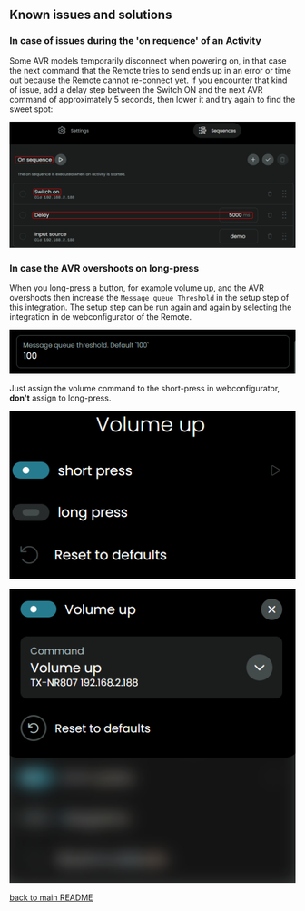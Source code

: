 ## Known issues and solutions

### In case of issues during the 'on requence' of an Activity

Some AVR models temporarily disconnect when powering on, in that case the next command that the Remote tries to send ends up in an error or time out because the Remote cannot re-connect yet. If you encounter that kind of issue, add a delay step between the Switch ON and the next AVR command of approximately 5 seconds, then lower it and try again to find the sweet spot:

![](../screenshots/delay-onsequence.png)

### In case the AVR overshoots on long-press

When you long-press a button, for example volume up, and the AVR overshoots then increase the `Message queue Threshold` in the setup step of this integration. The setup step can be run again and again by selecting the integration in de webconfigurator of the Remote.

![](../screenshots/queue-threshold.png)

Just assign the volume command to the short-press in webconfigurator, **don't** assign to long-press.

![](../screenshots/short-press.png)

![](../screenshots/volume-up.png)

[back to main README](../README.md#known-issues-and-solutions)
